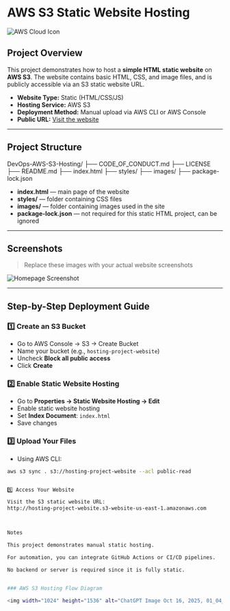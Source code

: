 
# AWS S3 Static Website Hosting

![AWS Cloud Icon](https://upload.wikimedia.org/wikipedia/commons/9/93/Amazon_Web_Services_Logo.svg)

## Project Overview

This project demonstrates how to host a **simple HTML static website** on **AWS S3**. The website contains basic HTML, CSS, and image files, and is publicly accessible via an S3 static website URL.

- **Website Type:** Static (HTML/CSS/JS)  
- **Hosting Service:** AWS S3  
- **Deployment Method:** Manual upload via AWS CLI or AWS Console  
- **Public URL:** [Visit the website](http://hosting-project-website.s3-website-us-east-1.amazonaws.com)

---

## Project Structure

DevOps-AWS-S3-Hosting/
├── CODE_OF_CONDUCT.md
├── LICENSE
├── README.md
├── index.html
├── styles/
├── images/
├── package-lock.json


- **index.html** — main page of the website  
- **styles/** — folder containing CSS files  
- **images/** — folder containing images used in the site  
- **package-lock.json** — not required for this static HTML project, can be ignored  

---

## Screenshots

> Replace these images with your actual website screenshots

![Homepage Screenshot](<img width="1762" height="982" alt="image" src="https://github.com/user-attachments/assets/6b2949ca-bee8-477d-9e1d-8b982f1bf336" />)  

---

## Step-by-Step Deployment Guide

### 1️⃣ Create an S3 Bucket
- Go to AWS Console → S3 → Create Bucket  
- Name your bucket (e.g., `hosting-project-website`)  
- Uncheck **Block all public access**  
- Click **Create**

### 2️⃣ Enable Static Website Hosting
- Go to **Properties → Static Website Hosting → Edit**  
- Enable static website hosting  
- Set **Index Document**: `index.html`  
- Save changes

### 3️⃣ Upload Your Files
- Using AWS CLI:
```bash
aws s3 sync . s3://hosting-project-website --acl public-read


5️⃣ Access Your Website

Visit the S3 static website URL:
http://hosting-project-website.s3-website-us-east-1.amazonaws.com



Notes

This project demonstrates manual static hosting.

For automation, you can integrate GitHub Actions or CI/CD pipelines.

No backend or server is required since it is fully static.


### AWS S3 Hosting Flow Diagram

<img width="1024" height="1536" alt="ChatGPT Image Oct 16, 2025, 01_04_26 PM" src="https://github.com/user-attachments/assets/abc80db9-bcf8-4806-a78a-10bb33ee5f82" />
